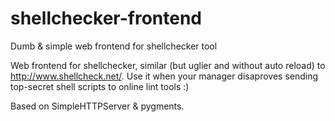 # shellchecker-frontend
Dumb &amp; simple web frontend for shellchecker tool

Web frontend for shellchecker, similar (but uglier and without auto reload) to http://www.shellcheck.net/. 
Use it when your manager disaproves sending top-secret shell scripts to online lint tools :)

Based on SimpleHTTPServer & pygments.
